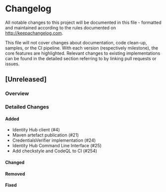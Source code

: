 # Changelog

All notable changes to this project will be documented in this file - formatted and maintained according to the rules
documented on <http://keepachangelog.com>.

This file will not cover changes about documentation, code clean-up, samples, or the CI pipeline. With each version
(respectively milestone), the core features are highlighted. Relevant changes to existing implementations can be found
in the detailed section referring to by linking pull requests or issues.

## [Unreleased]

### Overview

### Detailed Changes

#### Added
- Identity Hub client (#4)
- Maven artefact publication (#21) 
- CredentialsVerifier implementation (#24)
- Identity Hub Command Line Interface (#25)
- Add checkstyle and CodeQL to CI (#254)

#### Changed

#### Removed

#### Fixed
